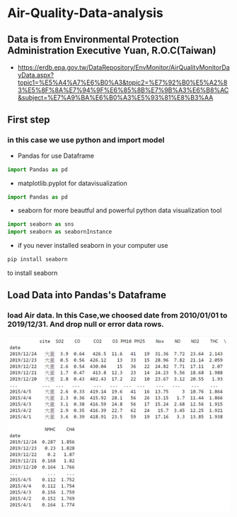 # Air-Quality-Data-analysis

## Data is from Environmental Protection Administration Executive Yuan, R.O.C(Taiwan)
* https://erdb.epa.gov.tw/DataRepository/EnvMonitor/AirQualityMonitorDayData.aspx?topic1=%E5%A4%A7%E6%B0%A3&topic2=%E7%92%B0%E5%A2%83%E5%8F%8A%E7%94%9F%E6%85%8B%E7%9B%A3%E6%B8%AC&subject=%E7%A9%BA%E6%B0%A3%E5%93%81%E8%B3%AA

## First step 
### in this case we use python and import model

* Pandas for use Dataframe
````py
import Pandas as pd
````
* matplotlib.pyplot for datavisualization
````py
import Pandas as pd
````

* seaborn for more beautful and powerful python data visualization tool 
````py
import seaborn as sns
import seaborn as seabornInstance 
````

* if you never installed seaborn in your computer use
````cmd
pip install seaborn
````
to install seaborn

## Load Data into Pandas's Dataframe

### load Air data. In this Case,we choosed date from 2010/01/01 to 2019/12/31. And drop null or error data rows.

 ![image](out_put_png/dali_dataframe.png)